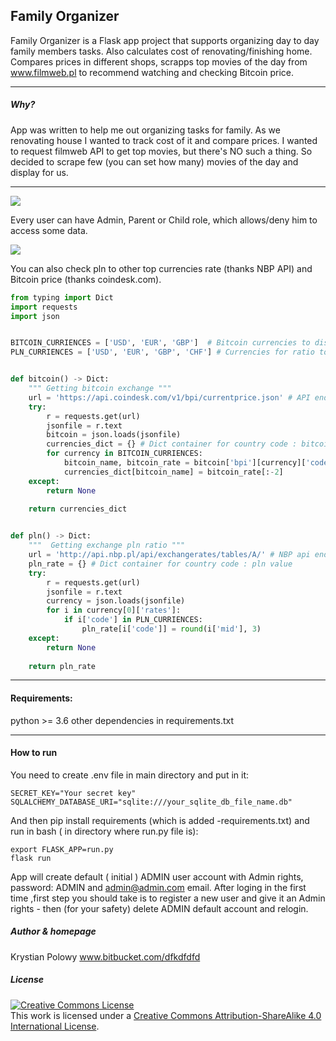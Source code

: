 ## Family Organizer 
Family Organizer is a Flask app project that supports organizing day to day family members tasks.
Also calculates cost of renovating/finishing home. Compares prices in different shops, scrapps top movies of the day from www.filmweb.pl to recommend watching and checking Bitcoin price.

___
##### Why?
App was written to help me out organizing tasks for family. 
As we renovating house I wanted to track cost of it and compare prices.
I wanted to request filmweb API to get top movies, but there's NO such a thing. So decided to scrape few (you can set how many) movies of the day and display for us.
___

![](./family_web_app/family/static/movie_app_screenshot.png?raw=true)

Every user can have Admin, Parent or Child role, which allows/deny him to access some data.

![](./family_web_app/family/static/settings_app_screenshot.png)

You can also check pln to other top currencies rate (thanks NBP API) and Bitcoin price (thanks coindesk.com).

```python
from typing import Dict
import requests
import json


BITCOIN_CURRIENCES = ['USD', 'EUR', 'GBP']  # Bitcoin currencies to display 
PLN_CURRIENCES = ['USD', 'EUR', 'GBP', 'CHF'] # Currencies for ratio to pln


def bitcoin() -> Dict:
    """ Getting bitcoin exchange """
    url = 'https://api.coindesk.com/v1/bpi/currentprice.json' # API endpoint for bitcoin price
    try:
        r = requests.get(url)
        jsonfile = r.text
        bitcoin = json.loads(jsonfile)
        currencies_dict = {} # Dict container for country code : bitcoin price
        for currency in BITCOIN_CURRIENCES:
            bitcoin_name, bitcoin_rate = bitcoin['bpi'][currency]['code'], bitcoin['bpi'][currency]['rate']
            currencies_dict[bitcoin_name] = bitcoin_rate[:-2]
    except:
        return None
    
    return currencies_dict


def pln() -> Dict:
    """  Getting exchange pln ratio """
    url = 'http://api.nbp.pl/api/exchangerates/tables/A/' # NBP api endpoint - exchange rates pln/...
    pln_rate = {} # Dict container for country code : pln value
    try:
        r = requests.get(url)
        jsonfile = r.text
        currency = json.loads(jsonfile)
        for i in currency[0]['rates']:
            if i['code'] in PLN_CURRIENCES:
                pln_rate[i['code']] = round(i['mid'], 3)
    except:
        return None
    
    return pln_rate
```
___
#### Requirements:
python >= 3.6
other dependencies in  requirements.txt
___
#### How to run
You need to create .env file in main directory and put in it:

```
SECRET_KEY="Your secret key"
SQLALCHEMY_DATABASE_URI="sqlite:///your_sqlite_db_file_name.db"
```
And then pip install requirements (which is added -requirements.txt) and run in bash ( in directory where run.py file is):
```
export FLASK_APP=run.py
flask run
```
App will create default ( initial ) ADMIN user account with Admin rights, password: ADMIN and admin@admin.com email. After loging in the first time ,first step you should take is to register a new user and give it an Admin rights - then (for your safety) delete ADMIN default account and relogin.

##### Author & homepage
Krystian Polowy
www.bitbucket.com/dfkdfdfd

##### License
<a rel="license" href="http://creativecommons.org/licenses/by-sa/4.0/"><img alt="Creative Commons License" style="border-width:0" src="https://i.creativecommons.org/l/by-sa/4.0/80x15.png" /></a><br />This work is licensed under a <a rel="license" href="http://creativecommons.org/licenses/by-sa/4.0/">Creative Commons Attribution-ShareAlike 4.0 International License</a>.